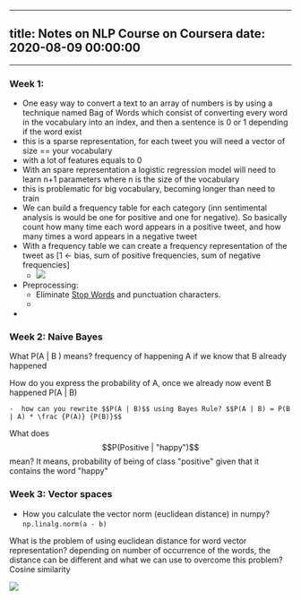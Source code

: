 
---
title: Notes on NLP Course on Coursera
date: 2020-08-09 00:00:00
---
---

### Week 1:
* One easy way to convert a text to an array of numbers is by using a technique named Bag of Words which consist of converting every word in the vocabulary into an index, and then a sentence is 0 or 1 depending if the word exist   
* this is a sparse representation, for each tweet you will need a vector of size == your vocabulary
* with a lot of features equals to 0
* With an spare representation a logistic regression model will need to learn n+1 parameters where n is the size of the vocabulary  
* this is problematic for big vocabulary, becoming longer than need to train
* We can build a frequency table for each category (inn sentimental analysis is would be one for positive and one for negative). So basically count how many time each word appears in a positive tweet, and how many times a word appears in a negative tweet
* With a frequency table we can create a frequency representation of the tweet as [1 <- bias, sum of positive frequencies, sum of negative frequencies]  
	* ![](<.././images/FrequencyTable.png>)
* Preprocessing:
	* Eliminate [Stop Words](../stop-words) and punctuation characters.
 	* 
* 

### Week 2: Naive Bayes


What P(A | B ) means?  frequency of happening A if we know that B already happened  


How do you express the probability of A, once we already now event B happened P(A | B)  



	-  how can you rewrite $$P(A | B)$$ using Bayes Rule? $$P(A | B) = P(B | A) * \frac {P(A)} {P(B)}$$  


What does $$P(Positive | "happy")$$  mean? It means, probability of being of class "positive" given that it contains the word "happy"  





### Week 3: Vector spaces
 - How you calculate the vector norm (euclidean distance) in numpy? `np.linalg.norm(a - b)`  
 


What is the problem of using euclidean distance for word vector representation? depending on number of occurrence of the words, the distance can be different and what we can use to overcome this problem? Cosine similarity  
 


![](<.././images/Screenshot 2020-08-12 at 11.33.22.png>)
 
 
 
 
